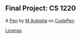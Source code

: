 Final Project: CS 1220
----------------------


A [Pen](https://codepen.io/maferaulestia/pen/LXZOBx) by [M Aulestia](https://codepen.io/maferaulestia) on [CodePen](https://codepen.io).

[License](https://codepen.io/maferaulestia/pen/LXZOBx/license).